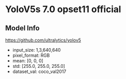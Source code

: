 # YoloV5s 7.0 opset11  official

## Model Info
https://github.com/ultralytics/yolov5

- input_size: 1,3,640,640
- pixel_format: RGB
- mean: [0, 0, 0]
- std: [255.0, 255.0, 255.0]
- dataset_val: coco_val2017
